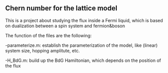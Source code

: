## Chern number for the lattice model
This is a project about studying the flux inside a Fermi liquid, which is based on dualization between a spin system and fermion&amp;boson


The function of the files are the following:

-parameterize.m:
establish the parameterization of the model, like (linear) system size, hopping amplitute, etc.

-H_BdG.m:
build up the BdG Hamiltonian, which depends on the position of the flux



